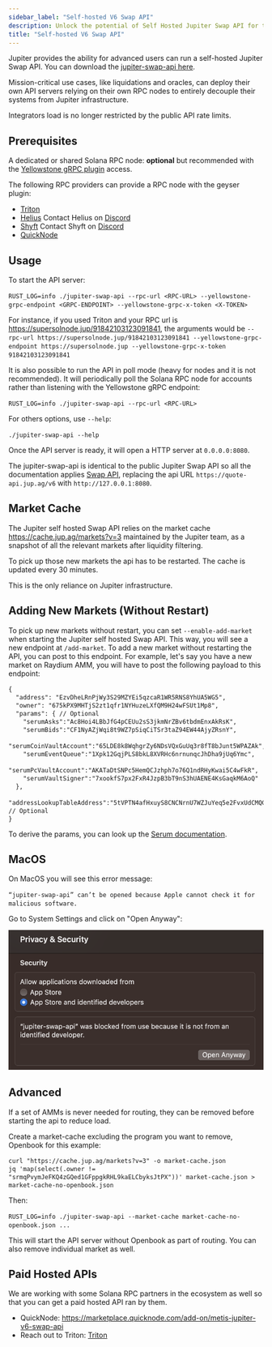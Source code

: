 ```yaml
---
sidebar_label: "Self-hosted V6 Swap API"
description: Unlock the potential of Self Hosted Jupiter Swap API for tailored trading solutions and independence from public API limits.
title: "Self-hosted V6 Swap API"
---
```


<head>
    <title>Self Hosted Jupiter Swap API - Personalized Infrastructure</title>
    <meta name="twitter:card" content="summary" />
</head>


Jupiter provides the ability for advanced users can run a self-hosted Jupiter Swap API. You can download the [jupiter-swap-api here](https://github.com/jup-ag/jupiter-swap-api/releases).

Mission-critical use cases, like liquidations and oracles, can deploy their own API servers relying on their own RPC nodes to entirely decouple their systems from Jupiter infrastructure.

Integrators load is no longer restricted by the public API rate limits.

## Prerequisites

A dedicated or shared Solana RPC node: **optional** but recommended with the [Yellowstone gRPC plugin](https://github.com/rpcpool/yellowstone-grpc) access.

The following RPC providers can provide a RPC node with the geyser plugin:

- [Triton](https://triton.one)
- [Helius](https://docs.helius.dev) Contact Helius on [Discord](https://discord.com/invite/6GXdee3gBj)
- [Shyft](https://shyft.to/#solana_grpc_streaming_service) Contact Shyft on [Discord](https://discord.gg/8JyZCjRPmr)
- [QuickNode](https://marketplace.quicknode.com/add-on/yellowstone-grpc)

## Usage

To start the API server:

`RUST_LOG=info ./jupiter-swap-api --rpc-url <RPC-URL> --yellowstone-grpc-endpoint <GRPC-ENDPOINT> --yellowstone-grpc-x-token <X-TOKEN>`

For instance, if you used Triton and your RPC url is https://supersolnode.jup/91842103123091841, the arguments would be `--rpc-url https://supersolnode.jup/91842103123091841 --yellowstone-grpc-endpoint https://supersolnode.jup --yellowstone-grpc-x-token 91842103123091841`

It is also possible to run the API in poll mode (heavy for nodes and it is not recommended). It will periodically poll the Solana RPC node for accounts rather than listening with the Yellowstone gRPC endpoint:

`RUST_LOG=info ./jupiter-swap-api --rpc-url <RPC-URL>`

For others options, use `--help`:

`./jupiter-swap-api --help`

Once the API server is ready, it will open a HTTP server at `0.0.0.0:8080`.


The jupiter-swap-api is identical to the public Jupiter Swap API so all the documentation applies [Swap API](/docs/apis/swap-api), replacing the api URL `https://quote-api.jup.ag/v6` with `http://127.0.0.1:8080`.

## Market Cache

The Jupiter self hosted Swap API relies on the market cache https://cache.jup.ag/markets?v=3 maintained by the Jupiter team, as a snapshot of all the relevant markets after liquidity filtering.

To pick up those new markets the api has to be restarted. The cache is updated every 30 minutes.

This is the only reliance on Jupiter infrastructure.

## Adding New Markets (Without Restart)

To pick up new markets without restart, you can set `--enable-add-market` when starting the Jupiter self hosted Swap API. This way, you will see a new endpoint at `/add-market`. To add a new market without restarting the API, you can post to this endpoint. For example, let's say you have a new market on Raydium AMM, you will have to post the following payload to this endpoint:

```
{
  "address": "EzvDheLRnPjWy3S29MZYEi5qzcaR1WR5RNS8YhUA5WG5",
  "owner": "675kPX9MHTjS2zt1qfr1NYHuzeLXfQM9H24wFSUt1Mp8",
  "params": { // Optional
    "serumAsks":"Ac8Hoi4LBbJfG4pCEUu2sS3jkmNrZBv6tbdmEnxAkRsK",
    "serumBids":"CF1NyAZjWqi8t9WZ7pSiqCiTSr3taZ94EW44AjyZRsnY",
    "serumCoinVaultAccount":"65LDE8k8WqhgrZy6NDsVQxGuUq3r8fT8bJunt5WPAZAk",
    "serumEventQueue":"1Xpk12GqjPLS8bkL8XVRHc6nrnunqcJhDha9jUq6Ymc",
    "serumPcVaultAccount":"AKATaDtSNPc5HemQCJzhph7o76Q1ndRHyKwai5C4wFkR",
    "serumVaultSigner":"7xookfS7px2FxR4JzpB3bT9nS3hUAENE4KsGaqkM6AoQ"
  },
  "addressLookupTableAddress":"5tVPTN4afHxuyS8CNCNrnU7WZJuYeq5e2FvxUdCMQG7F" // Optional
}
```

To derive the params, you can look up the [Serum documentation](https://github.com/project-serum/serum-dex/blob/master/dex/src/state.rs#L293-L343).

## MacOS

On MacOS you will see this error message:

`“jupiter-swap-api” can’t be opened because Apple cannot check it for malicious software.`

Go to System Settings and click on "Open Anyway":

![](../../static/img/docs/jupiter-swap-api-open-anyway.png)

## Advanced

If a set of AMMs is never needed for routing, they can be removed before starting the api to reduce load.

Create a market-cache excluding the program you want to remove, Openbook for this example:

```shell
curl "https://cache.jup.ag/markets?v=3" -o market-cache.json
jq 'map(select(.owner != "srmqPvymJeFKQ4zGQed1GFppgkRHL9kaELCbyksJtPX"))' market-cache.json > market-cache-no-openbook.json
```

Then:

`RUST_LOG=info ./jupiter-swap-api --market-cache market-cache-no-openbook.json ...`

This will start the API server without Openbook as part of routing. You can also remove individual market as well.

## Paid Hosted APIs

We are working with some Solana RPC partners in the ecosystem as well so that you can get a paid hosted API ran by them.

- QuickNode: https://marketplace.quicknode.com/add-on/metis-jupiter-v6-swap-api
- Reach out to Triton: [Triton](https://t.me/SteveCleanBrook)
